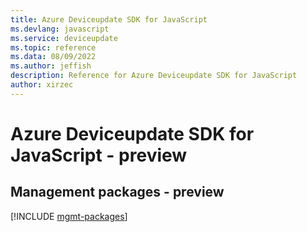 ```yaml
---
title: Azure Deviceupdate SDK for JavaScript
ms.devlang: javascript
ms.service: deviceupdate
ms.topic: reference
ms.data: 08/09/2022
ms.author: jeffish
description: Reference for Azure Deviceupdate SDK for JavaScript
author: xirzec
---
```

# Azure Deviceupdate SDK for JavaScript - preview

## Management packages - preview
[!INCLUDE [mgmt-packages](deviceupdate-mgmt-index.md)]